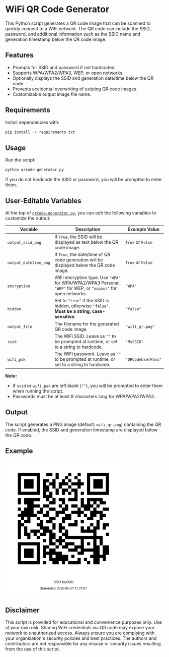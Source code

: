 # WiFi QR Code Generator

This Python script generates a QR code image that can be scanned to quickly connect to a WiFi network. The QR code can include the SSID, password, and additional information such as the SSID name and generation timestamp below the QR code image.

## Features

- Prompts for SSID and password if not hardcoded.
- Supports WPA/WPA2/WPA3, WEP, or open networks.
- Optionally displays the SSID and generation date/time below the QR code.
- Prevents accidental overwriting of existing QR code images.
- Customizable output image file name.

## Requirements

Install dependencies with:

```sh
pip install -r requirements.txt
```

## Usage

Run the script:

```sh
python qrcode-generator.py
```

If you do not hardcode the SSID or password, you will be prompted to enter them.

## User-Editable Variables

At the top of [`qrcode-generator.py`](qrcode-generator.py), you can edit the following variables to customize the output:

| Variable              | Description                                                                                         | Example Value         |
|-----------------------|-----------------------------------------------------------------------------------------------------|----------------------|
| `output_ssid_png`     | If `True`, the SSID will be displayed as text below the QR code image.                              | `True` or `False`    |
| `output_datetime_png` | If `True`, the date/time of QR code generation will be displayed below the QR code image.           | `True` or `False`    |
| `encryption`          | WiFi encryption type. Use `"WPA"` for WPA/WPA2/WPA3 Personal, `"WEP"` for WEP, or `"nopass"` for open networks. | `"WPA"`              |
| `hidden`              | Set to `"true"` if the SSID is hidden, otherwise `"false"`. **Must be a string, case-sensitive.**   | `"false"`            |
| `output_file`         | The filename for the generated QR code image.                                                       | `"wifi_qr.png"`      |
| `ssid`                | The WiFi SSID. Leave as `""` to be prompted at runtime, or set to a string to hardcode.             | `"MySSID"`        |
| `wifi_psk`            | The WiFi password. Leave as `""` to be prompted at runtime, or set to a string to hardcode.         | `"QRCodeUserPass"`   |

**Note:**  
- If `ssid` or `wifi_psk` are left blank (`""`), you will be prompted to enter them when running the script.
- Passwords must be at least 8 characters long for WPA/WPA2/WPA3.

## Output

The script generates a PNG image (default: `wifi_qr.png`) containing the QR code. If enabled, the SSID and generation timestamp are displayed below the QR code.

## Example

![Example QR Code](wifi_qr.png)

## Disclaimer

This script is provided for educational and convenience purposes only. Use at your own risk. Sharing WiFi credentials via QR code may expose your network to unauthorized access. Always ensure you are complying with your organization's security policies and best practices. The authors and contributors are not responsible for any misuse or security issues resulting from the use of this script.
